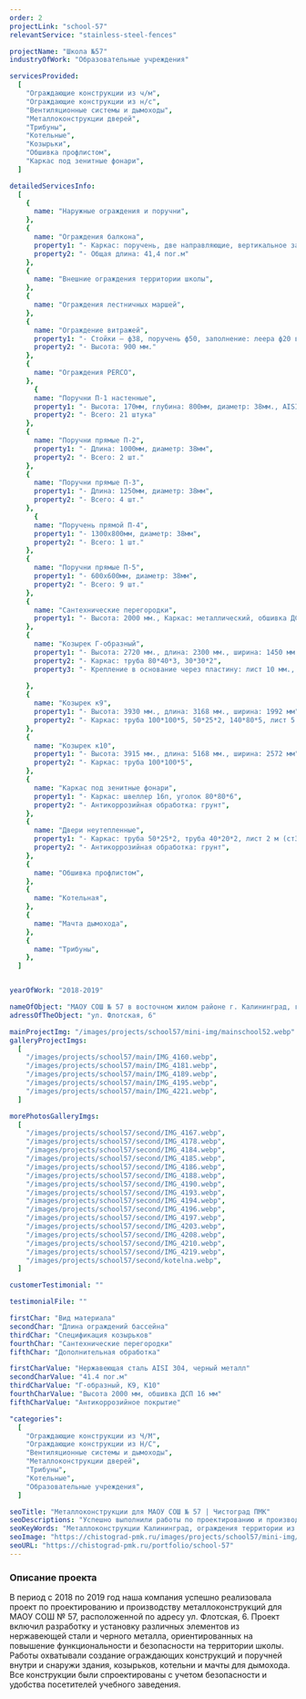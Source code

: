 ```yaml
---
order: 2
projectLink: "school-57"
relevantService: "stainless-steel-fences"

projectName: "Школа №57"
industryOfWork: "Образовательные учреждения"

servicesProvided:
  [
    "Ограждающие конструкции из ч/м",
    "Ограждающие конструкции из н/с",
    "Вентиляционные системы и дымоходы",
    "Металлоконструкции дверей",
    "Трибуны",
    "Котельные",
    "Козырьки",
    "Обшивка профлистом",
    "Каркас под зенитные фонари",
  ]

detailedServicesInfo:
  [
    {
      name: "Наружные ограждения и поручни",
    },
    {
      name: "Ограждения балкона",
      property1: "- Каркас: поручень, две направляющие, вертикальное заполнение (решетка)",
      property2: "- Общая длина: 41,4 пог.м"
    },
    {
      name: "Внешние ограждения территории школы",
    },
    {
      name: "Ограждения лестничных маршей",
    },
    {
      name: "Ограждение витражей",
      property1: "- Стойки — ф38, поручень ф50, заполнение: леера ф20 в 4 ряда",
      property2: "- Высота: 900 мм."
    },
    {
      name: "Ограждения PERCO",
    },
      {
      name: "Поручни П-1 настенные",
      property1: "- Высота: 170мм, глубина: 800мм, диаметр: 38мм., AISI 304, зеркальная поверхность",
      property2: "- Всего: 21 штука"
    },
    {
      name: "Поручни прямые П-2",
      property1: "- Длина: 1000мм, диаметр: 38мм",
      property2: "- Всего: 2 шт."
    },
    {
      name: "Поручни прямые П-3",
      property1: "- Длина: 1250мм, диаметр: 38мм",
      property2: "- Всего: 4 шт."
    },
      {
      name: "Поручень прямой П-4",
      property1: "- 1300х800мм, диаметр: 38мм",
      property2: "- Всего: 1 шт."
    },
    {
      name: "Поручни прямые П-5",
      property1: "- 600х600мм, диаметр: 38мм",
      property2: "- Всего: 9 шт."
    },
    {
      name: "Сантехнические перегородки",
      property1: "- Высота: 2000 мм., Каркас: металлический, обшивка ДСП 16 мм.",
    },
    {
      name: "Козырек Г-образный",
      property1: "- Высота: 2720 мм., длина: 2300 мм., ширина: 1450 мм.",
      property2: "- Каркас: труба 80*40*3, 30*30*2",
      property3: "- Крепление в основание через пластину: лист 10 мм., крепление к стене через закладную: лист 8 мм",
      
    },
    {
      name: "Козырек к9",
      property1: "- Высота: 3930 мм., длина: 3168 мм., ширина: 1992 мм",
      property2: "- Каркас: труба 100*100*5, 50*25*2, 140*80*5, лист 5 мм, лист 8 мм.",
    },
    {
      name: "Козырек к10",
      property1: "- Высота: 3915 мм., длина: 5168 мм., ширина: 2572 мм",
      property2: "- Каркас: труба 100*100*5",
    },
    {
      name: "Каркас под зенитные фонари",
      property1: "- Каркас: швеллер 16п, уголок 80*80*6",
      property2: "- Антикоррозийная обработка: грунт",
    },
    {
      name: "Двери неутепленные",
      property1: "- Каркас: труба 50*25*2, труба 40*20*2, лист 2 м (ст3)",
      property2: "- Антикоррозийная обработка: грунт",
    },
    {
      name: "Обшивка профлистом",
    },
    {
      name: "Котельная",
    },
    {
      name: "Мачта дымохода",
    },
    {
      name: "Трибуны",
    },
  ]


yearOfWork: "2018-2019"

nameOfObject: "МАОУ СОШ № 57 в восточном жилом районе г. Калининград, границы улиц Аксакова и Флотской"
adressOfTheObject: "ул. Флотская, 6"

mainProjectImg: "/images/projects/school57/mini-img/mainschool52.webp"
galleryProjectImgs:
  [
    "/images/projects/school57/main/IMG_4160.webp",
    "/images/projects/school57/main/IMG_4181.webp",
    "/images/projects/school57/main/IMG_4189.webp",
    "/images/projects/school57/main/IMG_4195.webp",
    "/images/projects/school57/main/IMG_4221.webp",
  ]

morePhotosGalleryImgs:
  [
    "/images/projects/school57/second/IMG_4167.webp",
    "/images/projects/school57/second/IMG_4178.webp",
    "/images/projects/school57/second/IMG_4184.webp",
    "/images/projects/school57/second/IMG_4185.webp",
    "/images/projects/school57/second/IMG_4186.webp",
    "/images/projects/school57/second/IMG_4188.webp",
    "/images/projects/school57/second/IMG_4190.webp",
    "/images/projects/school57/second/IMG_4193.webp",
    "/images/projects/school57/second/IMG_4194.webp",
    "/images/projects/school57/second/IMG_4196.webp",
    "/images/projects/school57/second/IMG_4197.webp",
    "/images/projects/school57/second/IMG_4203.webp",
    "/images/projects/school57/second/IMG_4208.webp",
    "/images/projects/school57/second/IMG_4210.webp",
    "/images/projects/school57/second/IMG_4219.webp",
    "/images/projects/school57/second/kotelna.webp",
  ]

customerTestimonial: ""

testimonialFile: ""

firstChar: "Вид материала"
secondChar: "Длина ограждений бассейна"
thirdChar: "Спецификация козырьков"
fourthChar: "Сантехнические перегородки"
fifthChar: "Дополнительная обработка"

firstCharValue: "Нержавеющая сталь AISI 304, черный металл"
secondCharValue: "41.4 пог.м"
thirdCharValue: "Г-образный, К9, К10"
fourthCharValue: "Высота 2000 мм, обшивка ДСП 16 мм"
fifthCharValue: "Антикоррозийное покрытие"

"categories":
  [
    "Ограждающие конструкции из Ч/М",
    "Ограждающие конструкции из Н/С",
    "Вентиляционные системы и дымоходы",
    "Металлоконструкции дверей",
    "Трибуны",
    "Котельные",
    "Образовательные учреждения",
  ]

seoTitle: "Металлоконструкции для МАОУ СОШ № 57 | Чистоград ПМК"
seoDescriptions: "Успешно выполнили работы по проектированию и производству металлоконструкций для МАОУ СОШ № 57 в Калининграде. Ограждения территории из черного металла, ограждения лестничных маршей из нержавеющей стали, ограждение витражей, поручни из нержавеющей стали, сантехнические перегородки, козырьки, котельная, мачта дымохода, трибуны"
seoKeyWords: "Металлоконструкции Калининград, ограждения территории из черного металла Калининград, ограждения лестничных маршей из нержавеющей стали Калининград, ограждение витражей Калининград, поручни из нержавеющей стали Калининград, сантехнические перегородки Калининград, козырьки Калининград, котельная Калининград, мачта дымохода Калининград, трибуны Калининград"
seoImage: "https://chistograd-pmk.ru/images/projects/school57/mini-img/mainschool52.webp"
seoURL: "https://chistograd-pmk.ru/portfolio/school-57"
---
```


### Описание проекта

В период с 2018 по 2019 год наша компания успешно реализовала проект по проектированию и производству металлоконструкций для МАОУ СОШ № 57, расположенной по адресу ул. Флотская, 6. Проект включил разработку и установку различных элементов из нержавеющей стали и черного металла, ориентированных на повышение функциональности и безопасности на территории школы. Работы охватывали создание ограждающих конструкций и поручней внутри и снаружи здания, козырьков, котельни и мачты для дымохода. Все конструкции были спроектированы с учетом безопасности и удобства посетителей учебного заведения.
